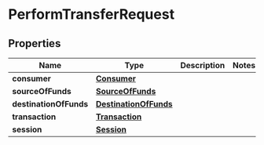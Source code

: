 
# PerformTransferRequest

## Properties
Name | Type | Description | Notes
------------ | ------------- | ------------- | -------------
**consumer** | [**Consumer**](Consumer.md) |  | 
**sourceOfFunds** | [**SourceOfFunds**](SourceOfFunds.md) |  | 
**destinationOfFunds** | [**DestinationOfFunds**](DestinationOfFunds.md) |  | 
**transaction** | [**Transaction**](Transaction.md) |  | 
**session** | [**Session**](Session.md) |  | 



